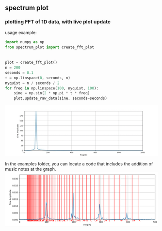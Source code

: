 ## spectrum plot

### plotting FFT of 1D data, with live plot update

usage example:
```python
import numpy as np
from spectrum_plot import create_fft_plot


plot = create_fft_plot()
n = 200
seconds = 0.1
t = np.linspace(0, seconds, n)
nyquist = n / seconds / 2
for freq in np.linspace(100, nyquist, 100):
    sine = np.sin(2 * np.pi * t * freq)
    plot.update_raw_data(sine, seconds=seconds)
```
![](https://github.com/lisrael1/spectrum_plot/blob/main/src/spectrum_plot_examples/animated_fft.gif?raw=True)

In the examples folder, you can locate a code that includes the addition of music notes at the graph.
![](https://github.com/lisrael1/spectrum_plot/blob/main/src/spectrum_plot_examples/spectrom_with_notes.png?raw=True)
